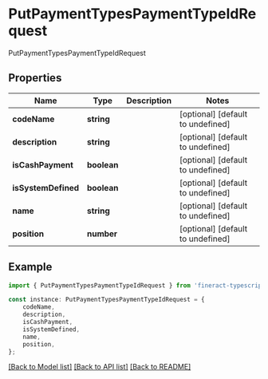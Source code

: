 # PutPaymentTypesPaymentTypeIdRequest

PutPaymentTypesPaymentTypeIdRequest

## Properties

Name | Type | Description | Notes
------------ | ------------- | ------------- | -------------
**codeName** | **string** |  | [optional] [default to undefined]
**description** | **string** |  | [optional] [default to undefined]
**isCashPayment** | **boolean** |  | [optional] [default to undefined]
**isSystemDefined** | **boolean** |  | [optional] [default to undefined]
**name** | **string** |  | [optional] [default to undefined]
**position** | **number** |  | [optional] [default to undefined]

## Example

```typescript
import { PutPaymentTypesPaymentTypeIdRequest } from 'fineract-typescript-client';

const instance: PutPaymentTypesPaymentTypeIdRequest = {
    codeName,
    description,
    isCashPayment,
    isSystemDefined,
    name,
    position,
};
```

[[Back to Model list]](../README.md#documentation-for-models) [[Back to API list]](../README.md#documentation-for-api-endpoints) [[Back to README]](../README.md)
